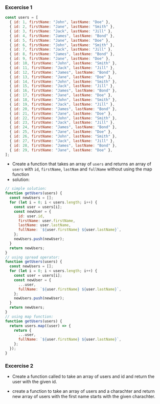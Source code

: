 ### Excercise 1

```js
const users = [
  { id: 1, firstName: "John", lastName: "Doe" },
  { id: 2, firstName: "Jane", lastName: "Smith" },
  { id: 3, firstName: "Jack", lastName: "Jill" },
  { id: 4, firstName: "James", lastName: "Bond" },
  { id: 5, firstName: "Jane", lastName: "Doe" },
  { id: 6, firstName: "John", lastName: "Smith" },
  { id: 7, firstName: "Jack", lastName: "Jill" },
  { id: 8, firstName: "James", lastName: "Bond" },
  { id: 9, firstName: "Jane", lastName: "Doe" },
  { id: 10, firstName: "John", lastName: "Smith" },
  { id: 11, firstName: "Jack", lastName: "Jill" },
  { id: 12, firstName: "James", lastName: "Bond" },
  { id: 13, firstName: "Jane", lastName: "Doe" },
  { id: 14, firstName: "John", lastName: "Smith" },
  { id: 15, firstName: "Jack", lastName: "Jill" },
  { id: 16, firstName: "James", lastName: "Bond" },
  { id: 17, firstName: "Jane", lastName: "Doe" },
  { id: 18, firstName: "John", lastName: "Smith" },
  { id: 19, firstName: "Jack", lastName: "Jill" },
  { id: 20, firstName: "James", lastName: "Bond" },
  { id: 21, firstName: "Jane", lastName: "Doe" },
  { id: 22, firstName: "John", lastName: "Smith" },
  { id: 23, firstName: "Jack", lastName: "Jill" },
  { id: 24, firstName: "James", lastName: "Bond" },
  { id: 25, firstName: "Jane", lastName: "Doe" },
  { id: 26, firstName: "John", lastName: "Smith" },
  { id: 27, firstName: "Jack", lastName: "Jill" },
  { id: 28, firstName: "James", lastName: "Bond" },
  { id: 29, firstName: "Jane", lastName: "Doe" },
];
```

- Create a function that takes an array of `users` and returns an array of `users` with `id`, `firstName`, `lastNam` and `fullName` without using the map function
- solution:
```js
// simple solution:
function getUsers(users) {
  const newUsers = [];
  for (let i = 0; i < users.length; i++) {
    const user = users[i];
    const newUser = {
      id: user.id,
      firstName: user.firstName,
      lastName: user.lastName,
      fullName: `${user.firstName} ${user.lastName}`,
    };
    newUsers.push(newUser);
  }
  return newUsers;
}
// using spread operator:
function getUsers(users) {
  const newUsers = [];
  for (let i = 0; i < users.length; i++) {
    const user = users[i];
    const newUser = {
      ...user,
      fullName: `${user.firstName} ${user.lastName}`,
    };
    newUsers.push(newUser);
  }
  return newUsers;
}
// using map function:
function getUsers(users) {
  return users.map((user) => {
    return {
      ...user,
      fullName: `${user.firstName} ${user.lastName}`,
    };
  });
}
```
### Excercise 2

- Create a function called to take an array of users and id and return the user with the given id.

- create a function to take an array of users and a charachter and return new array of users with the first name starts with the given charachter.
